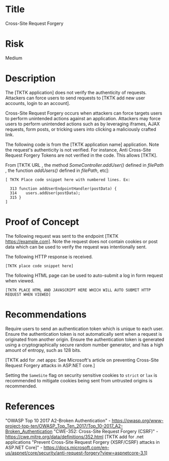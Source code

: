 # Title
Cross-Site Request Forgery

# Risk
Medium

# Description

The [TKTK application] does not verify the authenticity of requests. Attackers can force users to send requests to [TKTK add new user accounts, login to an account].

Cross-Site Request Forgery occurs when attackers can force targets users to perform unintended actions against an application. Attackers may force users to perform unintended actions such as by leveraging iframes, AJAX requests, form posts, or tricking users into clicking a maliciously crafted link.
  
The following code is from the [TKTK application name] application. Note the request's authenticity is not verified. For instance, Anti Cross-Site Request Forgery Tokens are not verified in the code. This allows [TKTK].

From [TKTK  URL , the method *SomeController.addUser()* defined in *filePath* , the function *addUsers()* defined in *filePath*, etc]:
~~~
[ TKTK Place code snippet here with numbered lines. Ex:

  313 function addUserEndpointHandler(postData) {
  314    users.addUser(postData);
  315 }
]

~~~

# Proof of Concept

The following request was sent to the endpoint [TKTK https://example.com]. Note the request does not contain cookies or post data which can be used to verify the request was intentionally sent.

The following HTTP response is received.

~~~
[TKTK place code snippet here] 
~~~

The following HTML page can be used to auto-submit a log in form request when viewed.

~~~
[TKTK PLACE HTML AND JAVASCRIPT HERE WHICH WILL AUTO SUBMIT HTTP REQUEST WHEN VIEWED]
~~~




# Recommendations

Require users to send an authentication token which is unique to each user. Ensure the authentication token is not automatically sent when a request is originated from another origin. Ensure the authentication token is generated using a cryptographically secure random number generator, and has a high amount of entropy, such as 128 bits. 

[TKTK add for .net apps: See Microsoft's article on preventing Cross-Site Request Forgery attacks in ASP.NET core.]

Setting the `SameSite` flag on security sensitive cookies to `strict` or `lax` is recommended to mitigate cookies being sent from untrusted origins is recommended.

# References


"OWASP Top 10 2017 A2-Broken Authentication" - https://owasp.org/www-project-top-ten/OWASP_Top_Ten_2017/Top_10-2017_A2-Broken_Authentication
"CWE-352: Cross-Site Request Forgery (CSRF)" - https://cwe.mitre.org/data/definitions/352.html
[TKTK add for .net applications  "Prevent Cross-Site Request Forgery (XSRF/CSRF) attacks in ASP.NET Core]" - https://docs.microsoft.com/en-us/aspnet/core/security/anti-request-forgery?view=aspnetcore-3.1]
